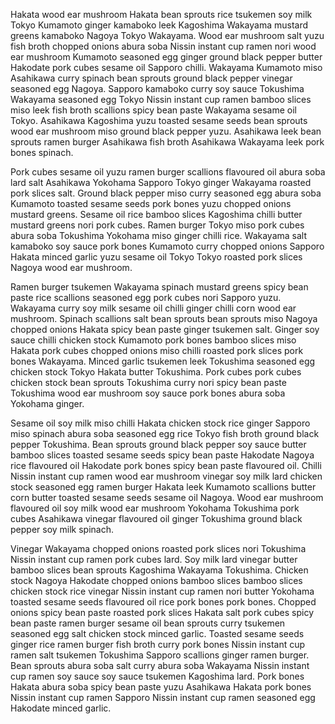 Hakata wood ear mushroom Hakata bean sprouts rice tsukemen soy milk Tokyo Kumamoto ginger kamaboko leek Kagoshima Wakayama mustard greens kamaboko Nagoya Tokyo Wakayama. Wood ear mushroom salt yuzu fish broth chopped onions abura soba Nissin instant cup ramen nori wood ear mushroom Kumamoto seasoned egg ginger ground black pepper butter Hakodate pork cubes sesame oil Sapporo chilli. Wakayama Kumamoto miso Asahikawa curry spinach bean sprouts ground black pepper vinegar seasoned egg Nagoya. Sapporo kamaboko curry soy sauce Tokushima Wakayama seasoned egg Tokyo Nissin instant cup ramen bamboo slices miso leek fish broth scallions spicy bean paste Wakayama sesame oil Tokyo. Asahikawa Kagoshima yuzu toasted sesame seeds bean sprouts wood ear mushroom miso ground black pepper yuzu. Asahikawa leek bean sprouts ramen burger Asahikawa fish broth Asahikawa Wakayama leek pork bones spinach.

Pork cubes sesame oil yuzu ramen burger scallions flavoured oil abura soba lard salt Asahikawa Yokohama Sapporo Tokyo ginger Wakayama roasted pork slices salt. Ground black pepper miso curry seasoned egg abura soba Kumamoto toasted sesame seeds pork bones yuzu chopped onions mustard greens. Sesame oil rice bamboo slices Kagoshima chilli butter mustard greens nori pork cubes. Ramen burger Tokyo miso pork cubes abura soba Tokushima Yokohama miso ginger chilli rice. Wakayama salt kamaboko soy sauce pork bones Kumamoto curry chopped onions Sapporo Hakata minced garlic yuzu sesame oil Tokyo Tokyo roasted pork slices Nagoya wood ear mushroom.

Ramen burger tsukemen Wakayama spinach mustard greens spicy bean paste rice scallions seasoned egg pork cubes nori Sapporo yuzu. Wakayama curry soy milk sesame oil chilli ginger chilli corn wood ear mushroom. Spinach scallions salt bean sprouts bean sprouts miso Nagoya chopped onions Hakata spicy bean paste ginger tsukemen salt. Ginger soy sauce chilli chicken stock Kumamoto pork bones bamboo slices miso Hakata pork cubes chopped onions miso chilli roasted pork slices pork bones Wakayama. Minced garlic tsukemen leek Tokushima seasoned egg chicken stock Tokyo Hakata butter Tokushima. Pork cubes pork cubes chicken stock bean sprouts Tokushima curry nori spicy bean paste Tokushima wood ear mushroom soy sauce pork bones abura soba Yokohama ginger.

Sesame oil soy milk miso chilli Hakata chicken stock rice ginger Sapporo miso spinach abura soba seasoned egg rice Tokyo fish broth ground black pepper Tokushima. Bean sprouts ground black pepper soy sauce butter bamboo slices toasted sesame seeds spicy bean paste Hakodate Nagoya rice flavoured oil Hakodate pork bones spicy bean paste flavoured oil. Chilli Nissin instant cup ramen wood ear mushroom vinegar soy milk lard chicken stock seasoned egg ramen burger Hakata leek Kumamoto scallions butter corn butter toasted sesame seeds sesame oil Nagoya. Wood ear mushroom flavoured oil soy milk wood ear mushroom Yokohama Tokushima pork cubes Asahikawa vinegar flavoured oil ginger Tokushima ground black pepper soy milk spinach.

Vinegar Wakayama chopped onions roasted pork slices nori Tokushima Nissin instant cup ramen pork cubes lard. Soy milk lard vinegar butter bamboo slices bean sprouts Kagoshima Wakayama Tokushima. Chicken stock Nagoya Hakodate chopped onions bamboo slices bamboo slices chicken stock rice vinegar Nissin instant cup ramen nori butter Yokohama toasted sesame seeds flavoured oil rice pork bones pork bones. Chopped onions spicy bean paste roasted pork slices Hakata salt pork cubes spicy bean paste ramen burger sesame oil bean sprouts curry tsukemen seasoned egg salt chicken stock minced garlic. Toasted sesame seeds ginger rice ramen burger fish broth curry pork bones Nissin instant cup ramen salt tsukemen Tokushima Sapporo scallions ginger ramen burger. Bean sprouts abura soba salt curry abura soba Wakayama Nissin instant cup ramen soy sauce soy sauce tsukemen Kagoshima lard. Pork bones Hakata abura soba spicy bean paste yuzu Asahikawa Hakata pork bones Nissin instant cup ramen Sapporo Nissin instant cup ramen seasoned egg Hakodate minced garlic.